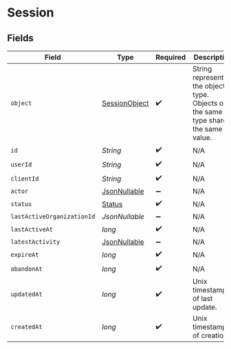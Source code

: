 # Session


## Fields

| Field                                                                                  | Type                                                                                   | Required                                                                               | Description                                                                            |
| -------------------------------------------------------------------------------------- | -------------------------------------------------------------------------------------- | -------------------------------------------------------------------------------------- | -------------------------------------------------------------------------------------- |
| `object`                                                                               | [SessionObject](../../models/components/SessionObject.md)                              | :heavy_check_mark:                                                                     | String representing the object's type. Objects of the same type share the same value.<br/> |
| `id`                                                                                   | *String*                                                                               | :heavy_check_mark:                                                                     | N/A                                                                                    |
| `userId`                                                                               | *String*                                                                               | :heavy_check_mark:                                                                     | N/A                                                                                    |
| `clientId`                                                                             | *String*                                                                               | :heavy_check_mark:                                                                     | N/A                                                                                    |
| `actor`                                                                                | [JsonNullable<Actor>](../../models/components/Actor.md)                                | :heavy_minus_sign:                                                                     | N/A                                                                                    |
| `status`                                                                               | [Status](../../models/components/Status.md)                                            | :heavy_check_mark:                                                                     | N/A                                                                                    |
| `lastActiveOrganizationId`                                                             | *JsonNullable<String>*                                                                 | :heavy_minus_sign:                                                                     | N/A                                                                                    |
| `lastActiveAt`                                                                         | *long*                                                                                 | :heavy_check_mark:                                                                     | N/A                                                                                    |
| `latestActivity`                                                                       | [JsonNullable<LatestActivity>](../../models/components/LatestActivity.md)              | :heavy_minus_sign:                                                                     | N/A                                                                                    |
| `expireAt`                                                                             | *long*                                                                                 | :heavy_check_mark:                                                                     | N/A                                                                                    |
| `abandonAt`                                                                            | *long*                                                                                 | :heavy_check_mark:                                                                     | N/A                                                                                    |
| `updatedAt`                                                                            | *long*                                                                                 | :heavy_check_mark:                                                                     | Unix timestamp of last update.<br/>                                                    |
| `createdAt`                                                                            | *long*                                                                                 | :heavy_check_mark:                                                                     | Unix timestamp of creation.<br/>                                                       |